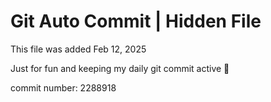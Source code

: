 # Git Auto Commit | Hidden File

This file was added Feb 12, 2025

Just for fun and keeping my daily git commit active 🤪

commit number: 2288918
